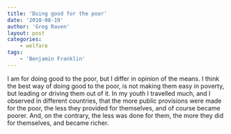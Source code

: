 ```yaml
---
title: 'Doing good for the poor'
date: '2010-08-19'
author: 'Greg Raven'
layout: post
categories:
    - welfare
tags:
    - 'Benjamin Franklin'
---
```


I am for doing good to the poor, but I differ in opinion of the means. I think the best way of doing good to the poor, is not making them easy in poverty, but leading or driving them out of it. In my youth I travelled much, and I observed in different countries, that the more public provisions were made for the poor, the less they provided for themselves, and of course became poorer. And, on the contrary, the less was done for them, the more they did for themselves, and became richer.